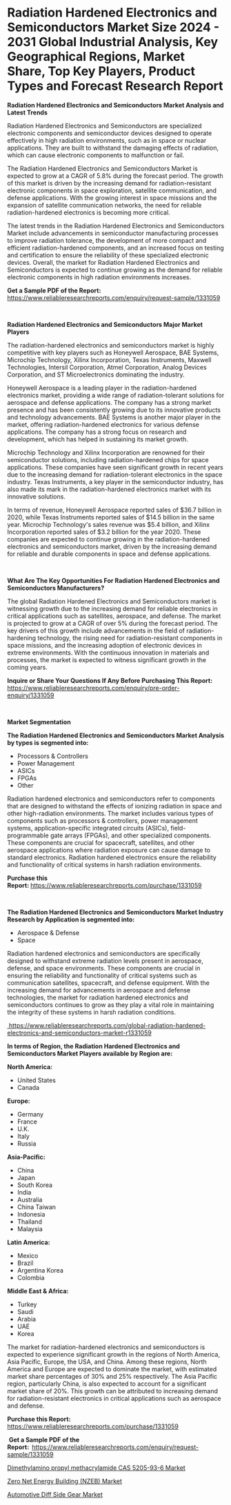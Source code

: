 <p><h1>Radiation Hardened Electronics and Semiconductors Market Size 2024 - 2031 Global Industrial Analysis, Key Geographical Regions, Market Share, Top Key Players, Product Types and Forecast Research Report</h1></p><p><strong>Radiation Hardened Electronics and Semiconductors Market Analysis and Latest Trends</strong></p>
<p><p>Radiation Hardened Electronics and Semiconductors are specialized electronic components and semiconductor devices designed to operate effectively in high radiation environments, such as in space or nuclear applications. They are built to withstand the damaging effects of radiation, which can cause electronic components to malfunction or fail.</p><p>The Radiation Hardened Electronics and Semiconductors Market is expected to grow at a CAGR of 5.8% during the forecast period. The growth of this market is driven by the increasing demand for radiation-resistant electronic components in space exploration, satellite communication, and defense applications. With the growing interest in space missions and the expansion of satellite communication networks, the need for reliable radiation-hardened electronics is becoming more critical.</p><p>The latest trends in the Radiation Hardened Electronics and Semiconductors Market include advancements in semiconductor manufacturing processes to improve radiation tolerance, the development of more compact and efficient radiation-hardened components, and an increased focus on testing and certification to ensure the reliability of these specialized electronic devices. Overall, the market for Radiation Hardened Electronics and Semiconductors is expected to continue growing as the demand for reliable electronic components in high radiation environments increases.</p></p>
<p><strong>Get a Sample PDF of the Report:&nbsp;</strong> <a href="https://www.reliableresearchreports.com/enquiry/request-sample/1331059">https://www.reliableresearchreports.com/enquiry/request-sample/1331059</a></p>
<p>&nbsp;</p>
<p><strong>Radiation Hardened Electronics and Semiconductors Major Market Players</strong></p>
<p><p>The radiation-hardened electronics and semiconductors market is highly competitive with key players such as Honeywell Aerospace, BAE Systems, Microchip Technology, Xilinx Incorporation, Texas Instruments, Maxwell Technologies, Intersil Corporation, Atmel Corporation, Analog Devices Corporation, and ST Microelectronics dominating the industry.</p><p>Honeywell Aerospace is a leading player in the radiation-hardened electronics market, providing a wide range of radiation-tolerant solutions for aerospace and defense applications. The company has a strong market presence and has been consistently growing due to its innovative products and technology advancements. BAE Systems is another major player in the market, offering radiation-hardened electronics for various defense applications. The company has a strong focus on research and development, which has helped in sustaining its market growth.</p><p>Microchip Technology and Xilinx Incorporation are renowned for their semiconductor solutions, including radiation-hardened chips for space applications. These companies have seen significant growth in recent years due to the increasing demand for radiation-tolerant electronics in the space industry. Texas Instruments, a key player in the semiconductor industry, has also made its mark in the radiation-hardened electronics market with its innovative solutions.</p><p>In terms of revenue, Honeywell Aerospace reported sales of $36.7 billion in 2020, while Texas Instruments reported sales of $14.5 billion in the same year. Microchip Technology's sales revenue was $5.4 billion, and Xilinx Incorporation reported sales of $3.2 billion for the year 2020. These companies are expected to continue growing in the radiation-hardened electronics and semiconductors market, driven by the increasing demand for reliable and durable components in space and defense applications.</p></p>
<p>&nbsp;</p>
<p><strong>What Are The Key Opportunities For Radiation Hardened Electronics and Semiconductors Manufacturers?</strong></p>
<p><p>The global Radiation Hardened Electronics and Semiconductors market is witnessing growth due to the increasing demand for reliable electronics in critical applications such as satellites, aerospace, and defense. The market is projected to grow at a CAGR of over 5% during the forecast period. The key drivers of this growth include advancements in the field of radiation-hardening technology, the rising need for radiation-resistant components in space missions, and the increasing adoption of electronic devices in extreme environments. With the continuous innovation in materials and processes, the market is expected to witness significant growth in the coming years.</p></p>
<p><strong>Inquire or Share Your Questions If Any Before Purchasing This Report:</strong> <a href="https://www.reliableresearchreports.com/enquiry/pre-order-enquiry/1331059">https://www.reliableresearchreports.com/enquiry/pre-order-enquiry/1331059</a></p>
<p>&nbsp;</p>
<p><strong>Market Segmentation</strong></p>
<p><strong>The Radiation Hardened Electronics and Semiconductors Market Analysis by types is segmented into:</strong></p>
<p><ul><li>Processors & Controllers</li><li>Power Management</li><li>ASICs</li><li>FPGAs</li><li>Other</li></ul></p>
<p><p>Radiation hardened electronics and semiconductors refer to components that are designed to withstand the effects of ionizing radiation in space and other high-radiation environments. The market includes various types of components such as processors & controllers, power management systems, application-specific integrated circuits (ASICs), field-programmable gate arrays (FPGAs), and other specialized components. These components are crucial for spacecraft, satellites, and other aerospace applications where radiation exposure can cause damage to standard electronics. Radiation hardened electronics ensure the reliability and functionality of critical systems in harsh radiation environments.</p></p>
<p><strong>Purchase this Report:&nbsp;</strong><a href="https://www.reliableresearchreports.com/purchase/1331059">https://www.reliableresearchreports.com/purchase/1331059</a></p>
<p>&nbsp;</p>
<p><strong>The Radiation Hardened Electronics and Semiconductors Market Industry Research by Application is segmented into:</strong></p>
<p><ul><li>Aerospace & Defense</li><li>Space</li></ul></p>
<p><p>Radiation hardened electronics and semiconductors are specifically designed to withstand extreme radiation levels present in aerospace, defense, and space environments. These components are crucial in ensuring the reliability and functionality of critical systems such as communication satellites, spacecraft, and defense equipment. With the increasing demand for advancements in aerospace and defense technologies, the market for radiation hardened electronics and semiconductors continues to grow as they play a vital role in maintaining the integrity of these systems in harsh radiation conditions.</p></p>
<p><a href="https://www.reliableresearchreports.com/global-radiation-hardened-electronics-and-semiconductors-market-r1331059">&nbsp;https://www.reliableresearchreports.com/global-radiation-hardened-electronics-and-semiconductors-market-r1331059</a></p>
<p><strong>In terms of Region, the Radiation Hardened Electronics and Semiconductors Market Players available by Region are:</strong></p>
<p>
    <p> <strong> North America: </strong>
        <ul>
            <li>United States</li>
            <li>Canada</li>
        </ul>
        </p> 
    <p> <strong> Europe: </strong>
        <ul>
            <li>Germany</li>
            <li>France</li>
            <li>U.K.</li>
            <li>Italy</li>
            <li>Russia</li>
        </ul>
        </p> 
    <p> <strong> Asia-Pacific: </strong>
        <ul>
            <li>China</li>
            <li>Japan</li>
            <li>South Korea</li>
            <li>India</li>
            <li>Australia</li>
            <li>China Taiwan</li>
            <li>Indonesia</li>
            <li>Thailand</li>
            <li>Malaysia</li>
        </ul>
        </p> 
    <p> <strong> Latin America: </strong>
        <ul>
            <li>Mexico</li>
            <li>Brazil</li>
            <li>Argentina Korea</li>
            <li>Colombia</li>
        </ul>
        </p> 
    <p> <strong> Middle East & Africa: </strong>
        <ul>
            <li>Turkey</li>
            <li>Saudi</li>
            <li>Arabia</li>
            <li>UAE</li>
            <li>Korea</li>
        </ul>
    </p>
    </p>
<p><p>The market for radiation-hardened electronics and semiconductors is expected to experience significant growth in the regions of North America, Asia Pacific, Europe, the USA, and China. Among these regions, North America and Europe are expected to dominate the market, with estimated market share percentages of 30% and 25% respectively. The Asia Pacific region, particularly China, is also expected to account for a significant market share of 20%. This growth can be attributed to increasing demand for radiation-resistant electronics in critical applications such as aerospace and defense.</p></p>
<p><strong>Purchase this Report: </strong><a href="https://www.reliableresearchreports.com/purchase/1331059">https://www.reliableresearchreports.com/purchase/1331059</a></p>
<p>&nbsp;<strong>Get a Sample PDF of the Report:&nbsp;&nbsp;</strong><a href="https://www.reliableresearchreports.com/enquiry/request-sample/1331059">https://www.reliableresearchreports.com/enquiry/request-sample/1331059</a></p>
<p><strong></strong></p>
<p><p><a href="https://github.com/baileope6754/Market-Research-Report-List-1/blob/main/dimethylamino-propyl-methacrylamide-cas-5205-93-6-market.md">Dimethylamino propyl methacrylamide CAS 5205-93-6 Market</a></p><p><a href="https://github.com/mdmasty/Market-Research-Report-List-1/blob/main/zero-net-energy-building-nzeb-market.md">Zero Net Energy Building (NZEB) Market</a></p><p><a href="https://view.publitas.com/reportprime-1/automotive-diff-side-gear-market-size-share-analysis-growth-trends-forecasts-2024-2031/">Automotive Diff Side Gear Market</a></p></p>